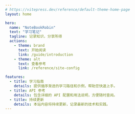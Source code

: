 ```yaml
---
# https://vitepress.dev/reference/default-theme-home-page
layout: home

hero:
  name: "NoteBookRobin"
  text: "学习笔记"
  tagline: 记录知识，分享所得
  actions:
    - theme: brand
      text: 开始阅读
      link: /guide/introduction
    - theme: alt
      text: 查看参考
      link: /reference/site-config

features:
  - title: 学习指南
    details: 提供循序渐进的学习路径和示例，帮助您快速上手。
  - title: API 参考
    details: 包含详细的 API 配置和用法说明，方便随时查阅。
  - title: 持续更新
    details: 本站内容将持续更新，记录最新的技术和实践。
---
```

